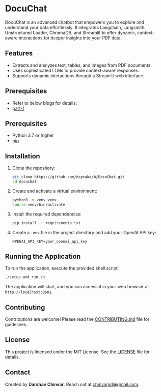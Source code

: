 # DocuChat
DocuChat is an advanced chatbot that empowers you to explore and understand your data effortlessly. It integrates Langchain, Langsmith, Unstructured Loader, ChromaDB, and Streamlit to offer dynamic, context-aware interactions for deeper insights into your PDF data.

## Features
- Extracts and analyzes text, tables, and images from PDF documents.
- Uses sophisticated LLMs to provide context-aware responses.
- Supports dynamic interactions through a Streamlit web interface.


## Prerequisites
- Refer to below blogs for details:
- [part-1](https://medium.com/@chinvar/docuchat-empowering-you-to-explore-and-understand-your-data-effortlessly-part-1-bfd88f5e47d2)


## Prerequisites
- Python 3.7 or higher
- [pip](https://pip.pypa.io/en/stable/installation/)

## Installation
1. Clone the repository:
    ```sh
    git clone https://github.com/dcprakash/DocuChat.git
    cd docuchat
    ```

2. Create and activate a virtual environment:
    ```sh
    python3 -m venv venv
    source venv/bin/activate
    ```

3. Install the required dependencies:
    ```sh
    pip install -r requirements.txt
    ```

4. Create a `.env` file in the project directory and add your OpenAI API key:
    ```env
    OPENAI_API_KEY=your_openai_api_key
    ```

## Running the Application
To run the application, execute the provided shell script:

```sh
./setup_and_run.sh
```

The application will start, and you can access it in your web browser at `http://localhost:8501`.

## Contributing
Contributions are welcome! Please read the [CONTRIBUTING.md](CONTRIBUTING.md) file for guidelines.

## License
This project is licensed under the MIT License. See the [LICENSE](LICENSE) file for details.

## Contact
Created by **Darshan Chinvar**. Reach out at [chinvarpd@gmail.com](mailto:chinvarpd@gmail.com).

